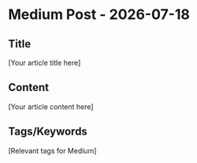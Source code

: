 # Medium Post - 2026-07-18

## Title
[Your article title here]

## Content
[Your article content here]

## Tags/Keywords
[Relevant tags for Medium]
